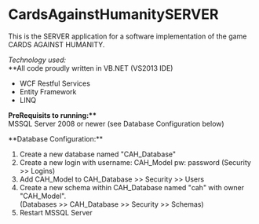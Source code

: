 CardsAgainstHumanitySERVER
==========================
This is the SERVER application for a software implementation of the game CARDS AGAINST HUMANITY.

<em>Technology used:</em><br/>
**All code proudly written in VB.NET (VS2013 IDE)
  <ul>
  	<li>WCF Restful Services</li>
  	<li>Entity Framework</li>
  	<li>LINQ</li>
  </ul>
  
<p><strong>PreRequisits to running:**</strong> <br/>
  MSSQL Server 2008 or newer (see Database Configuration below)
</p>
  

<p>**Database Configuration:**
<ol>
  <li>Create a new database named "CAH_Database"</li>
  <li>Create a new login with username: CAH_Model pw: password (Security >> Logins)</li>
  <li>Add CAH_Model to CAH_Database >> Security >> Users</li>
  <li>Create a new schema within CAH_Database named "cah" with owner "CAH_Model". <br/>
  	  (Databases >> CAH_Database >> Security >> Schemas)</li>
  <li>Restart MSSQL Server</li>
</ol>
</p>
  
  

  
